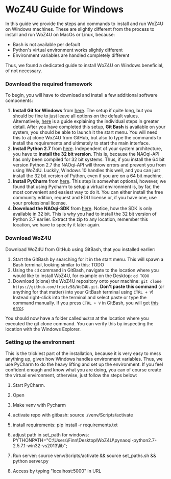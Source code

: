 # WoZ4U Guide for Windows

In this guide we provide the steps and commands to install and run WoZ4U on Windows machines. These are slightly different from the process to install and run WoZ4U on MacOs or Linux, because:

+ Bash is not available per default
+ Python's virtual environment works slightly different
+ Environment variables are handled completely different

Thus, we found a dedicated guide to install WoZ4U on Windows beneficial, of not necessary.



### Download the required framework

To begin, you will have to download and install a few additional software components:

1. **Install Git for Windows** from [here](https://git-scm.com/download/win). The setup if quite long, but you should be fine to just leave all options on the default values. Alternatively, [here](https://www.stanleyulili.com/git/how-to-install-git-bash-on-windows/) is a guide explaining the individual steps in greater detail. After you have completed this setup, **Git Bash** is available on your system, you should be able to launch it the start menu. You will need this to a) clone WoZ4U from GitHub, but also to type the commands to install the requirements and ultimately to start the main interface.
2. **Install Python 2.7** from [here](https://www.python.org/downloads/release/python-2716/). Independent of your system architecture, you have to **install the 32 bit version**. This is, because the NAOqi-API has only been compiled for 32 bit systems. Thus, if you install the 64 bit version Python 2.7 the NAOqi-API will throw errors and prevent you from using WoZ4U. Luckily, Windows 10 handles this well, and you can just install the 32 bit version of Python, even if you are on a 64 bit machine.
3. **Install PyCharm** from [here](https://www.jetbrains.com/help/pycharm/installation-guide.html). This step is somewhat optional, however, we found that using Pycharm to setup a virtual environment is, by far, the most convenient and easiest way to do it. You can either install the free community edition, request and EDU license or, if you have one, use your professional license.
4. **Download the NAOqi-SDK** from [here](https://developer.softbankrobotics.com/pepper-2-5/downloads/pepper-naoqi-25-downloads-windows). Notice, how the SDK is only available in 32 bit. This is why you had to install the 32 bit version of Python 2.7 earlier. Extract the zip to any location, remember this location, we have to specify it later again.



### Download WoZ4U

Download WoZ4U from GitHub using GitBash, that you installed earlier:

1. Start the GitBash by searching for it in the start menu. This will spawn a Bash terminal, looking similar to this:
   TODO
2. Using the `cd` command in GitBash, navigate to the location where you would like to install WoZ4U, for example on the Desktop: `cd TODO`
3. Download (clone) the WoZ4U repository onto your machine: `git clone https://github.com/frietz58/WoZ4U.git`. **Don't paste this command** (or anything for that matter) into your GitBash terminal using `CTRL + V`! Instead right-click into the terminal and select paste or type the command manually. If you press `CTRL + V` in GitBash, you will get [this error](https://stackoverflow.com/questions/53988638/git-fatal-protocol-https-is-not-supported).

You should now have a folder called `WoZ4U` at the location where you executed the git clone command. You can verify this by inspecting the location with the Windows Explorer.



### Setting up the environment

This is the trickiest part of the installation, because it is very easy to mess anything up, given how Windows handles environment variables. Thus, we use PyCharm to do the heavy lifting and set up the environment. If you feel confident enough and know what you are doing, you can of course create the virtual environment, otherwise, just follow the steps below:

1. Start PyCharm.

2. Open 

   
   

1. Make venv with Pycharm
4. activate repo with gitbash: source ./venv/Scripts/activate
5. install requirements: pip install -r requirements.txt
6. adjust path in set_path for windows: PYTHONPATH="C:\Users\Finn\Desktop\WoZ4U\pynaoqi-python2.7-2.5.7.1-win32-vs2013\lib";
7. Run server: source venv/Scripts/activate && source set_paths.sh && python server.py
8. Access by typing "localhost:5000" in URL


